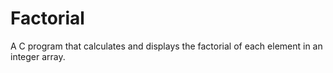 # Factorial
A C program that calculates and displays the factorial of each element in an integer array.
